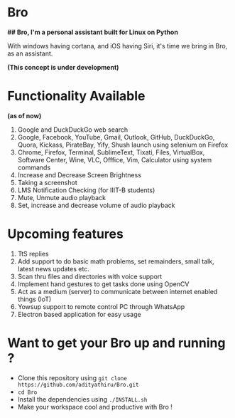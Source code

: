 # <b>Bro</b>
<b> ## Bro, I'm a personal assistant built for Linux on Python </b>

With windows having cortana, and iOS having Siri, it's time we bring in Bro, as an assistant.

<b> (This concept is under development) </b>

# Functionality Available 
<b>(as of now)</b>

1. Google and DuckDuckGo web search
2. Google, Facebook, YouTube, Gmail, Outlook, GitHub, DuckDuckGo, Quora, Kickass, PirateBay, Yify, Shush launch using selenium on Firefox
3. Chrome, Firefox, Terminal, SublimeText, Tixati, Files, VirtualBox, Software Center, Wine, VLC, Offfice, Vim, Calculator using system commands
4. Increase and Decrease Screen Brightness
5. Taking a screenshot
6. LMS Notification Checking (for IIIT-B students)
7. Mute, Unmute audio playback
8. Set, increase and decrease volume of audio playback

# Upcoming features

1. TtS replies
2. Add support to do basic math problems, set remainders, small talk, latest news updates etc. 
3. Scan thru files and directories with voice support
4. Implement hand gestures to get tasks done using OpenCV
5. Act as a medium (server) to communicate between internet enabled things (IoT)
6. Yowsup support to remote control PC through WhatsApp
7. Electron based application for easy usage

# Want to get your Bro up and running ?

* Clone this repository using ```git clone https://github.com/adityathiru/Bro.git```
* ```cd Bro```
* Install the dependencies using ```./INSTALL.sh```
* Make your workspace cool and productive with Bro !
